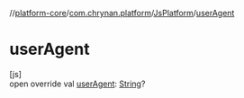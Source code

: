 //[platform-core](../../../index.md)/[com.chrynan.platform](../index.md)/[JsPlatform](index.md)/[userAgent](user-agent.md)

# userAgent

[js]\
open override val [userAgent](user-agent.md): [String](https://kotlinlang.org/api/latest/jvm/stdlib/kotlin/-string/index.html)?
